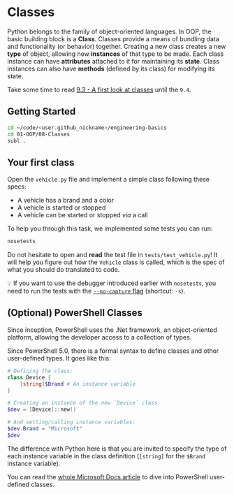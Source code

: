 # Classes

Python belongs to the family of object-oriented languages. In OOP, the basic building block is a **Class**. Classes provide a means of bundling data and functionality (or behavior) together. Creating a new class creates a new **type** of object, allowing new **instances** of that type to be made. Each class instance can have **attributes** attached to it for maintaining its **state**. Class instances can also have **methods** (defined by its class) for modifying its state.

Take some time to read [9.3 - A first look at classes](https://docs.python.org/3/tutorial/classes.html#a-first-look-at-classes) until the `9.4`.

## Getting Started

```bash
cd ~/code/<user.github_nickname>/engineering-basics
cd 01-OOP/08-Classes
subl .
```

## Your first class

Open the `vehicle.py` file and implement a simple class following these specs:

- A vehicle has a brand and a color
- A vehicle is started or stopped
- A vehicle can be started or stopped _via_ a call

To help you through this task, we implemented some tests you can run:

```bash
nosetests
```

Do not hesitate to open and **read** the test file in `tests/test_vehicle.py`!
It will help you figure out how the `Vehicle` class is called, which is the
spec of what you should do translated to code.

💡 If you want to use the debugger introduced earlier with `nosetests`, you need to run the tests with the [`--no-capture` flag](http://nose.readthedocs.io/en/latest/man.html#cmdoption-s) (shortcut: `-s`).

## (Optional) PowerShell Classes

Since inception, PowerShell uses the .Net framework, an object-oriented platform, allowing the developer access to a collection of types.

Since PowerShell 5.0, there is a formal syntax to define classes and other user-defined types. It goes like this:

```powershell
# Defining the class:
class Device {
    [string]$Brand # An instance variable
}

# Creating an instance of the new `Device` class
$dev = [Device]::new()

# And setting/calling instance variables:
$dev.Brand = "Microsoft"
$dev
```

The difference with Python here is that you are invited to specify the type of each instance variable in the class definition (`[string]` for the `$Brand` instance variable).

You can read the [whole Microsoft Docs article](https://docs.microsoft.com/powershell/module/microsoft.powershell.core/about/about_classes) to dive into PowerShell user-defined classes.
